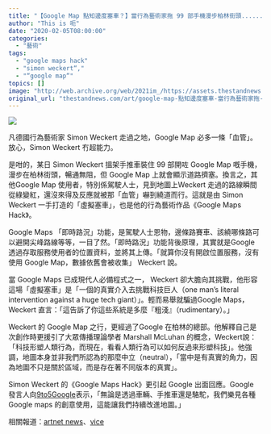 ```yaml
---
title: "【Google Map 點知邊度塞車？】當行為藝術家拖 99 部手機漫步柏林街頭......"
author: "This is 呃"
date: "2020-02-05T08:00:00"
categories:
  - "藝術"
tags:
  - "google maps hack"
  - "simon weckert“,"
  - "“google map“"
topics: []
image: "http://web.archive.org/web/2021im_/https://assets.thestandnews.com/media/photos/Untitled-1-06_0VlEn_eacfg8z.png"
original_url: "thestandnews.com/art/google-map-點知邊度塞車-當行為藝術家拖-99-部手機漫步柏林街頭"
---
```

![](http://web.archive.org/web/2021im_/https://assets.thestandnews.com/media/photos/Untitled-1-06_0VlEn_eacfg8z.png)

凡德國行為藝術家 Simon Weckert 走過之地，Google Map 必多一條「血管」。放心，Simon Weckert 冇超能力。

是咁的，某日 Simon Weckert 搵架手推車裝住 99 部開咗 Google Map 嘅手機，漫步在柏林街頭，暢通無阻，但 Google Map 上就會顯示道路擠塞。換言之，其他Google Map 使用者，特別係駕駛人士，見到地圖上Weckert 走過的路線瞬間從綠變紅，還沒來得及反應就被那「血管」嚇到繞道而行。這就是由 Simon Weckert 一手打造的「虛擬塞車」，也是他的行為藝術作品《Google Maps Hack》。

Google Maps 「即時路況」功能，是駕駛人士恩物，邊條路賽車、該繞哪條路可以避開尖峰路線等等，一目了然。「即時路況」功能背後原理，其實就是Google 透過存取服務使用者的位置資料，並將其上傳。「就算你沒有開啟位置服務，沒有使用 Google Map，數據依舊會被收集」 Weckert 說。

當 Google Maps 已成現代人必備程式之一， Weckert 卻大膽向其挑戰，他形容這場「虛擬塞車」是「一個的真實介入去挑戰科技巨人（one man’s literal intervention against a huge tech giant）」。輕而易舉就騙過Google Maps，Weckert 直言：「這告訴了你這些系統是多麼『粗淺』（rudimentary）。」

Weckert 的 Google Map 之行，更經過了Google 在柏林的總部。他解釋自己是次創作時更援引了大眾傳播理論學者 Marshall McLuhan 的概念，Weckert說：「科技形塑人類行為，而現在，看看人類行為可以如何反過來形塑科技」。他強調，地圖本身並非我們所認為的那麼中立（neutral），「當中是有真實的角力，因為地圖不只是關於區域，而是存在著不同版本的真實」。

Simon Weckert 的《Google Maps Hack》更引起 Google 出面回應。Google 發言人向[9to5Google](http://web.archive.org/web/20211229132158/https://9to5google.com/2020/02/04/google-maps-hack-virtual-traffic-jam/)表示，「無論是透過車輛、手推車還是駱駝，我們樂見各種 Google maps 的創意使用，這能讓我們持續改進地圖。」

相關報道：[artnet news](http://web.archive.org/web/20211229132158/https://news.artnet.com/art-world/artist-simon-weckert-google-map-hack-1769187)、[vice](http://web.archive.org/web/20211229132158/https://www.vice.com/en_us/article/9393w7/this-man-created-traffic-jams-on-google-maps-using-a-red-wagon-full-of-phones?utm_source=dmfb&fbclid=IwAR2mbMcdxbLCujkp1gAPUjoe5Ho5FYGRnwMkD_mf0XPRKyG2YRayEilGtRg)
